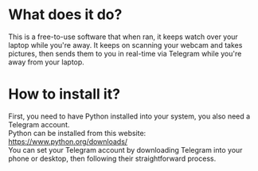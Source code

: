 # What does it do?
This is a free-to-use software that when ran, it keeps watch over your laptop while you're away. It keeps on scanning your webcam and takes pictures, then sends them to you in real-time via Telegram while you're away from your laptop.
# How to install it?
First, you need to have Python installed into your system, you also need a Telegram account.<br>
Python can be installed from this website: https://www.python.org/downloads/<br>
You can set your Telegram account by downloading Telegram into your phone or desktop, then following their straightforward process.